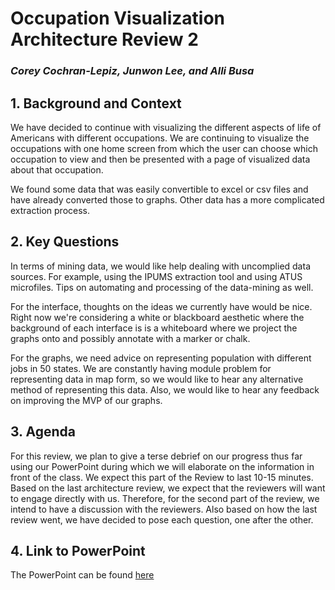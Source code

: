 # Occupation Visualization Architecture Review 2
### *Corey Cochran-Lepiz, Junwon Lee, and Alli Busa*

## 1. Background and Context
We have decided to continue with visualizing the different aspects of life of Americans with different occupations. We are continuing to visualize the occupations with one home screen from which the user can choose which occupation to view and then be presented with a page of visualized data about that occupation.

We found some data that was easily convertible to excel or csv files and have already converted those to graphs. Other data has a more complicated extraction process.

## 2. Key Questions
In terms of mining data, we would like help dealing with uncomplied data sources. For example, using the IPUMS extraction tool and using ATUS microfiles. Tips on automating and processing of the data-mining as well.

For the interface, thoughts on the ideas we currently have would be nice. Right now we're considering a white or blackboard aesthetic where the background of each interface is is a whiteboard where we project the graphs onto and possibly annotate with a marker or chalk.

For the graphs, we need advice on representing population with different jobs in 50 states. We are constantly having module problem for representing data in map form, so we would like to hear any alternative method of representing this data. Also, we would like to hear any feedback on improving the MVP of our graphs. 

## 3. Agenda
For this review, we plan to give a terse debrief on our progress thus far using our PowerPoint during which we will elaborate on the information in front of the class. We expect this part of the Review to last 10-15 minutes.
Based on the last architecture review, we expect that the reviewers will want to engage directly with us. Therefore, for the second part of the review, we intend to have a discussion with the reviewers. Also based on how the last review went, we have decided to pose each question, one after the other.

## 4. Link to PowerPoint
The PowerPoint can be found [here](https://docs.google.com/presentation/d/1gqJrPNryVcA3FBK15SG1abfA3fTIzt0ljsFf59BfhHA/edit?usp=sharing)
